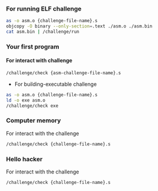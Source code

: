 ### For running ELF challenge
``` bash
as -o asm.o {challenge-file-name}.s
objcopy -O binary --only-section=.text ./asm.o ./asm.bin
cat asm.bin | /challenge/run
```

### Your first program
#### For interact with challenge
```bash
/challenge/check {asm-challenge-file-name}.s
```

* For building-executable challenge
```bash
as -o asm.o {challenge-file-name}.s
ld -o exe asm.o
/challenge/check exe
```

### Computer memory
For interact with the challenge
``` bash
/challenge/check {challenge-file-name}.s
```

### Hello hacker
For interact with the challenge
``` bash
/challenge/check {challenge-file-name}.s
```